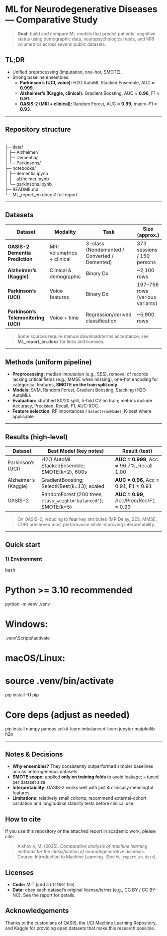 # ML for Neurodegenerative Diseases — Comparative Study

> **Goal:** build and compare ML models that predict patients’ cognitive status using demographic data, neuropsychological tests, and MRI volumetrics across several public datasets.

## TL;DR
- Unified preprocessing (imputation, one-hot, SMOTE).
- Strong baseline ensembles:
  - **Parkinson’s (UCI, voice):** H2O AutoML Stacked Ensemble, AUC ≈ **0.999**.
  - **Alzheimer’s (Kaggle, clinical):** Gradient Boosting, AUC ≈ **0.96**, F1 ≈ **0.91**.
  - **OASIS-2 (MRI + clinical):** Random Forest, AUC ≈ **0.99**, macro-F1 ≈ **0.93**.

---

## Repository structure
.</br>
├─ data/ </br>
│  ├─ Alzheimer/</br>
│  ├─ Dementia/</br>
│  └─ Parkinsons/</br>
├─ notebooks/</br>
│  ├─ dementia.ipynb</br>
│  ├─ alzheimer.ipynb</br>
│  └─ parkinsons.ipynb</br>
├─ README.md</br>
└─ ML_report_en.docx    # full report


---

## Datasets
| Dataset | Modality | Task | Size (approx.) |
|---|---|---|---|
| **OASIS-2 Dementia Prediction** | MRI volumetrics + clinical | 3-class (Nondemented / Converted / Demented) | 373 sessions / 150 persons |
| **Alzheimer’s (Kaggle)** | Clinical & demographic | Binary Dx | ~2,100 rows |
| **Parkinson’s (UCI)** | Voice features | Binary Dx | 197–756 rows (various variants) |
| **Parkinson’s Telemonitoring (UCI)** | Voice + time | Regression/derived classification | ~5,900 rows |

> Some sources require manual download/terms acceptance; see **ML_report_en.docx** for links and licenses.

---

## Methods (uniform pipeline)
- **Preprocessing:** median imputation (e.g., SES), removal of records lacking critical fields (e.g., MMSE when missing), one-hot encoding for categorical features, **SMOTE on the train split only**.
- **Models:** SVM, Random Forest, Gradient Boosting, Stacking (H2O AutoML).
- **Evaluation:** stratified 80/20 split, 5-fold CV on train; metrics include Accuracy, Precision, Recall, F1, AUC-ROC.
- **Feature selection:** RF importances / `SelectFromModel`; K-best where applicable.

---

## Results (high-level)
| Dataset | Best Model (key notes) | Result (test) |
|---|---|---|
| Parkinson’s (UCI) | H2O AutoML StackedEnsemble; SMOTE(k=2), 600s | **AUC ≈ 0.999**, Acc ≈ 96.7%, Recall 1.00 |
| Alzheimer’s (Kaggle) | GradientBoosting; SelectKBest(k=13); scaled | **AUC ≈ 0.96**, Acc ≈ 0.91, F1 ≈ 0.91 |
| OASIS-2 | RandomForest (200 trees, `class_weight='balanced'`); SMOTE(k=5) | **AUC ≈ 0.99**, Acc/Prec/Rec/F1 ≈ 0.93 |

> On OASIS-2, reducing to **four** key attributes (MR Delay, SES, MMSE, CDR) preserved most performance while improving interpretability.

---

## Quick start

### 1) Environment
bash
# Python >= 3.10 recommended
python -m venv .venv
# Windows:
.venv\Scripts\activate
# macOS/Linux:
# source .venv/bin/activate
pip install -U pip

# Core deps (adjust as needed)
pip install numpy pandas scikit-learn imbalanced-learn jupyter matplotlib h2o

---
## Notes & Decisions
- **Why ensembles?** They consistently outperformed simpler baselines across heterogeneous datasets.
- **SMOTE scope:** applied **only on training folds** to avoid leakage; `k` tuned per dataset size.
- **Interpretability:** OASIS-2 works well with just **4** clinically meaningful features.
- **Limitations:** relatively small cohorts; recommend external-cohort validation and longitudinal stability tests before clinical use.

## How to cite
If you use this repository or the attached report in academic work, please cite:

> Alkhovik, M. (2025). *Comparative analysis of machine learning methods for the classification of neurodegenerative diseases.* Course: Introduction to Machine Learning. (See `ML_report_en.docx`).

## Licenses
- **Code:** MIT (add a `LICENSE` file).
- **Data:** obey each dataset’s original license/terms (e.g., CC BY / CC BY-NC). See the report for details.

## Acknowledgements
Thanks to the custodians of OASIS, the UCI Machine Learning Repository, and Kaggle for providing open datasets that make this research possible.
